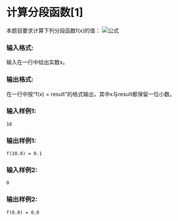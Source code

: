 # 计算分段函数[1]
本题目要求计算下列分段函数f(x)的值：
![公式](https://images.ptausercontent.com/1)

### 输入格式:
输入在一行中给出实数x。

### 输出格式:
在一行中按“f(x) = result”的格式输出，其中x与result都保留一位小数。

### 输入样例1:
```
10
```
### 输出样例1:
```
f(10.0) = 0.1
```
### 输入样例2:
```
0
```
### 输出样例2:
```
f(0.0) = 0.0
```